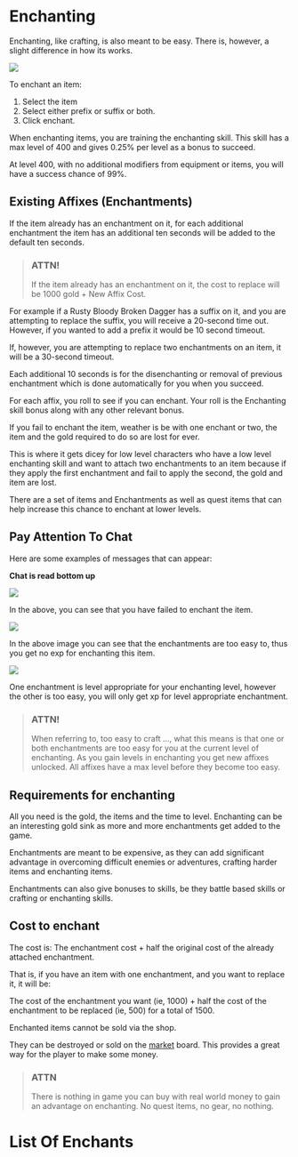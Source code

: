 # Enchanting

Enchanting, like crafting, is also meant to be easy. There is, however, a slight difference in how its works.

<div class="mb-4">
    <a href="/storage/info/enchanting/images/enchanting.png" class="glightbox">
        <img src="/storage/info/enchanting/images/enchanting.png" class="img-fluid" />
    </a>
</div>

To enchant an item:

1. Select the item
2. Select either prefix or suffix or both.
3. Click enchant.

When enchanting items, you are training the enchanting skill. This skill has a max level of 400 and gives 0.25% per level as a bonus to succeed.

At level 400, with no additional modifiers from equipment or items, you will have a success chance of 99%.

## Existing Affixes (Enchantments)

If the item already has an enchantment on it, for each additional enchantment the item has an additional ten seconds will be added to the default ten seconds.

> ### ATTN!
>
> If the item already has an enchantment on it, the cost to replace will be 1000 gold + New Affix Cost. 

For example if a Rusty Bloody Broken Dagger has a suffix on it, and you are attempting to replace the suffix, you will receive a 20-second time out. However, if you wanted to add a prefix it would be 10 second timeout.

If, however, you are attempting to replace two enchantments on an item, it will be a 30-second timeout.

Each additional 10 seconds is for the disenchanting or removal of previous enchantment which is done automatically for you when you succeed.

For each affix, you roll to see if you can enchant. Your roll is the Enchanting skill bonus along with any other relevant bonus. 

If you fail to enchant the item, weather is be with one enchant or two, the item and the gold required to do so are lost for ever. 

This is where it gets dicey for low level characters who have a low level enchanting skill and want to attach two 
enchantments to an item because if they apply the first enchantment and fail to apply the second, the gold and item are lost.

There are a set of items and Enchantments as well as quest items that can help increase this chance to enchant at lower levels.

## Pay Attention To Chat

Here are some examples of messages that can appear:

**Chat is read bottom up**

<div class="mb-4">
    <a href="/storage/info/enchanting/images/fail-to-enchant.png" class="glightbox">
        <img src="/storage/info/enchanting/images/fail-to-enchant.png" class="img-fluid" />
    </a>
</div>

In the above, you can see that you have failed to enchant the item.

<div class="mb-4">
    <a href="/storage/info/enchanting/images/too-easy.png" class="glightbox">
        <img src="/storage/info/enchanting/images/too-easy.png" class="img-fluid" />
    </a>
</div>

In the above image you can see that the enchantments are too easy to, thus you get no exp for enchanting this item.

<div class="mb-4">
    <a href="/storage/info/enchanting/images/one-enchantment-is-too-easy.png" class="glightbox">
        <img src="/storage/info/enchanting/images/one-enchantment-is-too-easy.png" class="img-fluid" />
    </a>
</div>

One enchantment is level appropriate for your enchanting level, however the other is too easy, you will only get xp for level appropriate enchantment.

> ### ATTN!
> 
> When referring to, too easy to craft ..., what this means is that one or both enchantments are too easy for you at the current level of enchanting.
> As you gain levels in enchanting you get new affixes unlocked. All affixes have a max level before they become too easy.

## Requirements for enchanting

All you need is the gold, the items and the time to level. Enchanting can be an interesting gold sink as more and more enchantments get added to the game. 

Enchantments are meant to be expensive, as they can add significant advantage in overcoming difficult enemies or adventures, crafting harder items and enchanting items.

Enchantments can also give bonuses to skills, be they battle based skills or crafting or enchanting skills.

## Cost to enchant

The cost is: The enchantment cost + half the original cost of the already attached enchantment.

That is, if you have an item with one enchantment, and you want to replace it, it will be:

The cost of the enchantment you want (ie, 1000) + half the cost of the enchantment to be replaced (ie, 500) for a total of 1500.

Enchanted items cannot be sold via the shop. 

They can be destroyed or sold on the [market]() board. This provides a great way for the player to make some money.

> ### ATTN
> 
> There is nothing in game you can buy with real world money to gain an advantage on enchanting. No quest items, no gear, no nothing.

# List Of Enchants
